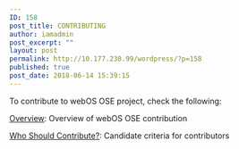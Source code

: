 ```yaml
---
ID: 158
post_title: CONTRIBUTING
author: iamadmin
post_excerpt: ""
layout: post
permalink: http://10.177.230.99/wordpress/?p=158
published: true
post_date: 2018-06-14 15:39:15
---
```

To contribute to webOS OSE project, check the following:

<a class="highlight" href="http://165.186.175.219/felipe/ssg_test/contributing/overview/">Overview</a>: Overview of webOS OSE contribution

<a class="highlight" href="http://165.186.175.219/felipe/ssg_test/contributing/contributor/">Who Should Contribute?</a>: Candidate criteria for contributors